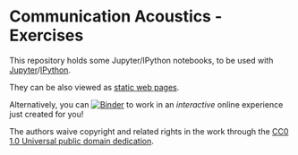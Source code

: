 Communication Acoustics - Exercises
===================================

This repository holds some Jupyter/IPython notebooks, to be used with
[Jupyter](http://jupyter.org/)/[IPython](http://ipython.org/).

They can be also viewed as [static web pages](http://nbviewer.ipython.org/github/spatialaudio/communication-acoustics-exercises/blob/master/index.ipynb).

Alternatively, you can [![Binder](http://mybinder.org/badge.svg)](http://mybinder.org/repo/spatialaudio/communication-acoustics-exercises) to work in an *interactive* online experience just created for you!

The authors waive copyright and related rights in the work through the
[CC0 1.0 Universal public domain dedication](http://creativecommons.org/publicdomain/zero/1.0/).
